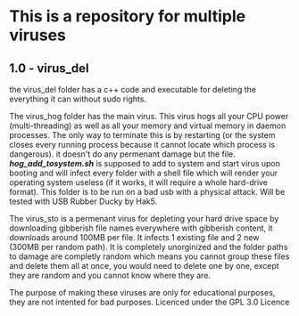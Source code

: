 # This is a repository for multiple viruses

## 1.0 - virus\_del

the virus\_del folder has a c++ code and executable for deleting the everything it can without sudo rights.

The virus\_hog folder has the main virus. This virus hogs all your CPU power (multi-threading)
as well as all your memory and virtual memory in daemon processes. The only way to terminate this is
by restarting (or the system closes every running process because it cannot locate which process is
dangerous). it doesn't do any permenant damage but the file.
***hog\_add\_tosystem.sh*** is supposed to add to system and start virus upon booting and will
infect every folder with a shell file which will render your operating system useless (if it works, it will require a whole hard-drive format).
This folder is to be run on a bad usb with a physical attack. Will be tested with USB Rubber Ducky
by Hak5. 

The virus\_sto is a permenant virus for depleting your hard drive space by downloading gibberish
file names everywhere with gibberish content, it downloads around 100MB per file. It infects 1 existing file and 2 new (300MB per random path). It is completely unorginized and the folder paths to
damage are completly random which means you cannot group these files and delete them all at once,
you would need to delete one by one, except they are random and you cannot know where they are.

The purpose of making these viruses are only for educational purposes, they are not intented
for bad purposes. Licenced under the GPL 3.0 Licence
